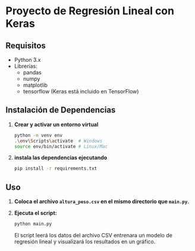 # Proyecto de Regresión Lineal con Keras

## Requisitos

- Python 3.x
- Librerías:
  - pandas
  - numpy
  - matplotlib
  - tensorflow (Keras está incluido en TensorFlow)

## Instalación de Dependencias

1. **Crear y activar un entorno virtual**

   ```bash
   python -m venv env
   .\env\Scripts\activate  # Windows
   source env/bin/activate # Linux/Mac
   ```

2. **instala las dependencias ejecutando**

   ```bash
   pip install -r requirements.txt
   ```

## Uso

1. **Coloca el archivo `altura_peso.csv` en el mismo directorio que `main.py`.**

2. **Ejecuta el script:**

   ```bash
   python main.py
   ```

   El script leerá los datos del archivo CSV entrenara un modelo de regresión lineal y visualizará los resultados en un gráfico.

